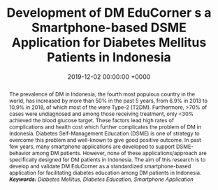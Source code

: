 ---
title:          "Development of DM EduCorner s a Smartphone-based DSME Application for Diabetes Mellitus Patients in Indonesia"
date:           2019-12-02 00:00:00 +0000
selected:       false
pub:            "International Diabetes Federation (IDF) Congress 2019"
# pub_pre:        "Submitted to "
# pub_post:       'Under review.'
# pub_last:       ' <span class="badge badge-pill badge-publication badge-success">Spotlight</span>'
# pub_date:       "2019"
abstract: >-
  The prevalence of DM in Indonesia, the fourth most populous country in the world, has increased by more than 50% in the past 5 years, from 6,9% in 2013 to 10,9% in 2018, of which most of the were Type-2 (T2DM). Furthermore, >70% of cases were undiagnosed and among those receiving treatment, only <30% achieved the blood glucose target. These factors lead high rates of complications and health cost which further complicates the problem of DM in Indonesia. Diabetes Self-Management Education (DSME) is one of strategy to overcome this problem and well-known to give good positive outcome. In past few years, many smartphone applications are developed to support DSME-behavior among DM patients. However, none of these applications/approach are specifically designed for DM patients in Indonesia. The aim of this research is to develop and validate DM EduCorner as a standardized smartphone-based application for facilitating diabetes education among DM patients in Indonesia.<br /><i><b>Keywords:</b> Diabetes Mellitus, Diabetes Education, Smartphone Application</i>
# cover:          /assets/images/covers/cover1.jpg
authors:
- Arief Purnama Muharram
- Dicky Levenus Tahapary
- Pradana Soewondo
links:
  Poster: https://www.researchgate.net/publication/337608025_Development_of_DM_EduCorner_as_a_Smartphone-based_DSME_Application_for_Diabetes_Mellitus_patients_in_Indonesia
---
